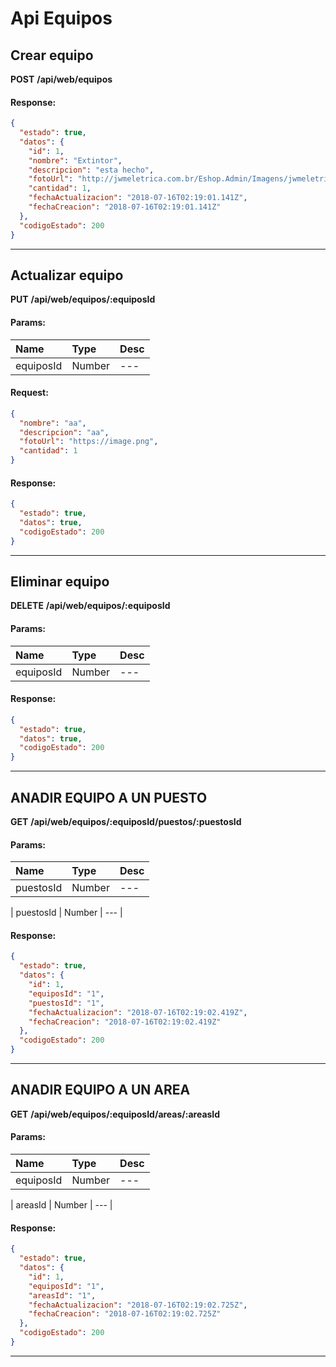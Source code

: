 # Api Equipos

## Crear equipo

__POST__ __/api/web/equipos__


#### Response:

```json
{
  "estado": true,
  "datos": {
    "id": 1,
    "nombre": "Extintor",
    "descripcion": "esta hecho",
    "fotoUrl": "http://jwmeletrica.com.br/Eshop.Admin/Imagens/jwmeletrica/CO2%20(1)%202.jpg",
    "cantidad": 1,
    "fechaActualizacion": "2018-07-16T02:19:01.141Z",
    "fechaCreacion": "2018-07-16T02:19:01.141Z"
  },
  "codigoEstado": 200
}
```


___



## Actualizar equipo

__PUT__ __/api/web/equipos/:equiposId__


#### Params:
| Name       | Type    | Desc |
| :--------- | :------ | :-------|
| equiposId | Number |   ---   |
	

#### Request:

```json
{
  "nombre": "aa",
  "descripcion": "aa",
  "fotoUrl": "https://image.png",
  "cantidad": 1
}
```

#### Response:

```json
{
  "estado": true,
  "datos": true,
  "codigoEstado": 200
}
```


___



## Eliminar equipo

__DELETE__ __/api/web/equipos/:equiposId__


#### Params:
| Name       | Type    | Desc |
| :--------- | :------ | :-------|
| equiposId | Number |   ---   |
	

#### Response:

```json
{
  "estado": true,
  "datos": true,
  "codigoEstado": 200
}
```


___



## ANADIR EQUIPO A UN PUESTO

__GET__ __/api/web/equipos/:equiposId/puestos/:puestosId__


#### Params:
| Name       | Type    | Desc |
| :--------- | :------ | :-------|
| puestosId | Number |   ---   |
	
| puestosId | Number |   ---   |
	

#### Response:

```json
{
  "estado": true,
  "datos": {
    "id": 1,
    "equiposId": "1",
    "puestosId": "1",
    "fechaActualizacion": "2018-07-16T02:19:02.419Z",
    "fechaCreacion": "2018-07-16T02:19:02.419Z"
  },
  "codigoEstado": 200
}
```


___



## ANADIR EQUIPO A UN AREA

__GET__ __/api/web/equipos/:equiposId/areas/:areasId__


#### Params:
| Name       | Type    | Desc |
| :--------- | :------ | :-------|
| equiposId | Number |   ---   |
	
| areasId | Number |   ---   |
	

#### Response:

```json
{
  "estado": true,
  "datos": {
    "id": 1,
    "equiposId": "1",
    "areasId": "1",
    "fechaActualizacion": "2018-07-16T02:19:02.725Z",
    "fechaCreacion": "2018-07-16T02:19:02.725Z"
  },
  "codigoEstado": 200
}
```


___



